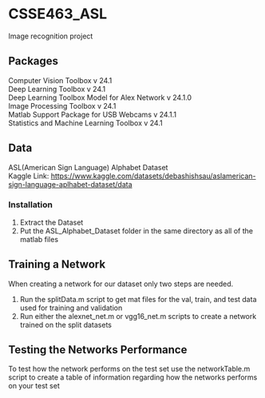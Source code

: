 # CSSE463_ASL
Image recognition project


## Packages
Computer Vision Toolbox v 24.1 <br>
Deep Learning Toolbox v 24.1 <br>
Deep Learning Toolbox Model for Alex Network v 24.1.0 <br>
Image Processing Toolbox v 24.1 <br>
Matlab Support Package for USB Webcams v 24.1.1 <br>
Statistics and Machine Learning Toolbox v 24.1 <br>

## Data
ASL(American Sign Language) Alphabet Dataset<br>
Kaggle Link: https://www.kaggle.com/datasets/debashishsau/aslamerican-sign-language-aplhabet-dataset/data

### Installation
<ol>
  <li>Extract the Dataset</li>
  <li>Put the ASL_Alphabet_Dataset folder in the same directory as all of the matlab files</li>
</ol>

## Training a Network

When creating a network for our dataset only two steps are needed. 

<ol>
  <li>Run the splitData.m script to get mat files for the val, train, and test data used for training and validation</li>
  <li>Run either the alexnet_net.m or vgg16_net.m scripts to create a network trained on the split datasets</li>
</ol>

## Testing the Networks Performance

To test how the network performs on the test set use the networkTable.m script to create a table of information regarding how the networks performs on your test set
